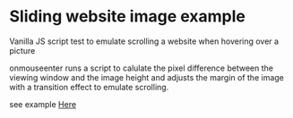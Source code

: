 # Sliding website image example

Vanilla JS script test to emulate scrolling a website when hovering over a picture

onmouseenter runs a script to calulate the pixel difference between the viewing window and the image height and adjusts the margin of the image with a transition effect to emulate scrolling.

see example [Here](https://elegant-ardinghelli-98236a.netlify.app/)
